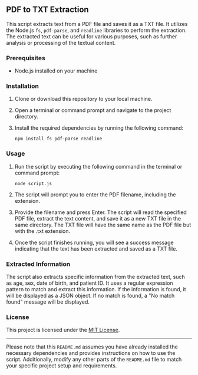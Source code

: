 ## PDF to TXT Extraction

This script extracts text from a PDF file and saves it as a TXT file. It utilizes the Node.js `fs`, `pdf-parse`, and `readline` libraries to perform the extraction. The extracted text can be useful for various purposes, such as further analysis or processing of the textual content.

### Prerequisites

- Node.js installed on your machine

### Installation

1. Clone or download this repository to your local machine.

2. Open a terminal or command prompt and navigate to the project directory.

3. Install the required dependencies by running the following command:

   ```shell
   npm install fs pdf-parse readline
   ```

### Usage

1. Run the script by executing the following command in the terminal or command prompt:

   ```shell
   node script.js
   ```

2. The script will prompt you to enter the PDF filename, including the extension.

3. Provide the filename and press Enter. The script will read the specified PDF file, extract the text content, and save it as a new TXT file in the same directory. The TXT file will have the same name as the PDF file but with the .txt extension.

4. Once the script finishes running, you will see a success message indicating that the text has been extracted and saved as a TXT file.

### Extracted Information

The script also extracts specific information from the extracted text, such as age, sex, date of birth, and patient ID. It uses a regular expression pattern to match and extract this information. If the information is found, it will be displayed as a JSON object. If no match is found, a "No match found" message will be displayed.

### License

This project is licensed under the [MIT License](LICENSE).

---

Please note that this `README.md` assumes you have already installed the necessary dependencies and provides instructions on how to use the script. Additionally, modify any other parts of the `README.md` file to match your specific project setup and requirements.